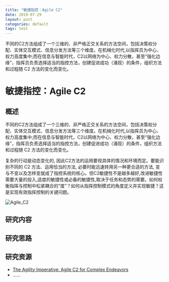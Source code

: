 ```yaml
---
title: "敏捷指控：Agile C2"
date: 2019-07-29
layout: post
categories: default
tags: test
---
```

不同的C2方法组成了一个三维的、非严格正交关系的方法空间，包括决策权分配、实体交互模式、信息分发方法等三个维度。在机械化时代,以指挥员为中心、权力高度集中;而在信息与智能时代，C2以网络为中心、权力分散，甚至“强化边缘”，指挥员负责选择适当的指控方法，创建促进成功（涌现）的条件，组织方法和过程随 C2 方法的变化而变化。



# 敏捷指控：Agile C2

## 概述

不同的C2方法组成了一个三维的、非严格正交关系的方法空间，包括决策权分配、实体交互模式、信息分发方法等三个维度。在机械化时代,以指挥员为中心、权力高度集中;而在信息与智能时代，C2以网络为中心、权力分散，甚至“强化边缘”，指挥员负责选择适当的指控方法，创建促进成功（涌现）的条件，组织方法和过程随 C2 方法的变化而变化。

复杂的行动是动态变化的, 因此C2方法的运用要视具体的情况和环境而定。要能识别不同的 C2 方法、运用恰当的方法, 必要时能迅速转用另一种更合适的方法, 变与不变以及怎样变就成了指控系统的核心。但C2敏捷性不是越多越好,改进敏捷性需要大量的投入,适度的敏捷性或必备的敏捷性,取决于任务和态势的需要。如何权衡指挥与控制中松紧耦合的“度”？如何从指挥控制模式的角度定义并实现敏捷？这是实现有效指挥控制的关键问题。

![Agile_C2](https://player.slideplayer.com/82/13498227/slides/slide_28.jpg)


## 研究内容


## 研究思路


## 研究资源

- [The Agility Imperative: Agile C2 for Complex Endeavors](https://slideplayer.com/slide/13498227/)
- ......

